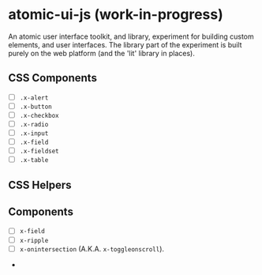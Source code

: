 # atomic-ui-js (work-in-progress)

An atomic user interface toolkit, and library, experiment for building custom elements, and user interfaces.  The library part of the experiment is built purely on the web platform (and the 'lit' library in places).

## CSS Components

- [ ] `.x-alert`
- [ ] `.x-button`
- [ ] `.x-checkbox`
- [ ] `.x-radio`
- [ ] `.x-input`
- [ ] `.x-field`
- [ ] `.x-fieldset`
- [ ] `.x-table`

## CSS Helpers

## Components

- [ ] `x-field`
- [ ] `x-ripple`
- [ ] `x-onintersection` (A.K.A. `x-toggleonscroll`).
- 
